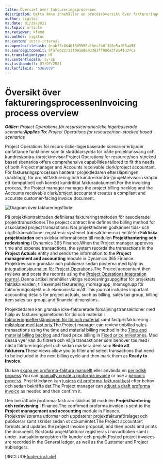```yaml
---
title: Översikt över faktureringsprocessen
description: Detta ämne innehåller en processöversikt över faktureringen i Project Operations för resurs- eller icke-lagerbaserade scenarier.
author: sigitac
ms.date: 01/29/2021
ms.topic: article
ms.reviewer: kfend
ms.author: sigitac
ms.custom: intro-internal
ms.openlocfilehash: 0eab33c8640f665555cf5ec5b0f188e5af65a493
ms.sourcegitcommit: 0fafe022731f0e1e8693382ff906e3f8541d34ca
ms.translationtype: HT
ms.contentlocale: sv-SE
ms.lasthandoff: 07/07/2021
ms.locfileid: "6369038"
---
```

# <a name="invoicing-process-overview"></a><span data-ttu-id="63c09-103">Översikt över faktureringsprocessen</span><span class="sxs-lookup"><span data-stu-id="63c09-103">Invoicing process overview</span></span>

<span data-ttu-id="63c09-104">_**Gäller:** Project Operations för resursscenarier/icke lagerbaserade scenarier_</span><span class="sxs-lookup"><span data-stu-id="63c09-104">_**Applies To:** Project Operations for resource/non-stocked based scenarios_</span></span>

<span data-ttu-id="63c09-105">Project Operations för resurs-/icke-lagerbaserade scenarier erbjuder omfattande funktioner som är skräddarsydda för både projektansvarig och kundreskontra-/projektrevisor.</span><span class="sxs-lookup"><span data-stu-id="63c09-105">Project Operations for resource/non-stocked based scenarios offers comprehensive capabilities tailored to fit the needs of both Project manager and Accounts receivable clerk/project accountant.</span></span> <span data-ttu-id="63c09-106">För faktureringsprocessen hanterar projektledaren eftersläpningen (backlogg) för projektfakturering och kundreskontra-/projektrevisorn skapar ett kompatibelt och korrekt kundriktat fakturadokument.</span><span class="sxs-lookup"><span data-stu-id="63c09-106">For the invoicing process, the Project manager manages the project billing backlog and the Accounts receivable clerk/project accountant creates a compliant and accurate customer-facing invoice document.</span></span>

![Diagram över faktureringsflöde](./media/invoicing-flow.png)

<span data-ttu-id="63c09-108">På projektkontraktraden definieras faktureringsmetoden för associerade projekttransaktioner.</span><span class="sxs-lookup"><span data-stu-id="63c09-108">The project contract line defines the billing method for associated project transactions.</span></span> <span data-ttu-id="63c09-109">När projektledaren godkänner tids- och utgiftstransaktioner registrerar systemet transaktionerna i entiteten **Faktiska projektvärden** och skickar informationen till modulen **Projekthantering och redovisning** i Dynamics 365 Finance.</span><span class="sxs-lookup"><span data-stu-id="63c09-109">When the Project manager approves time and expense transactions, the system records the transactions in the **Project Actuals** entity and sends the information to the **Project management and accounting** module in Dynamics 365 Finance.</span></span> <span data-ttu-id="63c09-110">Projektrevisorn granskar och publicerar sedan posterna med hjälp av [integrationsjournalen för Project Operations](../project-accounting/project-operations-integration-journal.md).</span><span class="sxs-lookup"><span data-stu-id="63c09-110">The Project accountant then reviews and posts the records using the [Project Operations Integration journal](../project-accounting/project-operations-integration-journal.md).</span></span> <span data-ttu-id="63c09-111">Denna artikel innehåller viktiga redovisningsuppgifter för projektets faktiska värden, till exempel fakturering, momsgrupp, momsgrupp för faktureringsobjekt och ekonomiska mått.</span><span class="sxs-lookup"><span data-stu-id="63c09-111">This journal includes important accounting details for project actuals, such as billing, sales tax group, billing item sales tax group, and financial dimensions.</span></span>

<span data-ttu-id="63c09-112">Projektledaren kan granska icke-fakturerade försäljningstransaktioner med hjälp av faktureringsmetoden för tid och material i [faktureringseftersläpningen för tid och material](../proforma-invoicing/manage-billing-backlog.md#time-and-material-billing-backlog) samt fastprisfakturering i [milstolpar med fast pris](../proforma-invoicing/manage-billing-backlog.md#fixed-price-milestones).</span><span class="sxs-lookup"><span data-stu-id="63c09-112">The Project manager can review unbilled sales transactions using the time and material billing method in the [Time and material billing backlog](../proforma-invoicing/manage-billing-backlog.md#time-and-material-billing-backlog) and fixed price billing in [Fixed price milestones](../proforma-invoicing/manage-billing-backlog.md#fixed-price-milestones).</span></span> <span data-ttu-id="63c09-113">Med dessa vyer kan du filtrera och välja transaktioner som behöver tas med i nästa faktureringscykel och sedan markera dem som **Redo att fakturera**.</span><span class="sxs-lookup"><span data-stu-id="63c09-113">These views allow you to filter and select transactions that need to be included in the next billing cycle and then mark them as **Ready to Invoice**.</span></span>

<span data-ttu-id="63c09-114">Du kan [skapa en proforma-faktura manuellt](../proforma-invoicing/create-manual-proforma-invoice.md) eller använda en [periodisk process](../proforma-invoicing/configure-automated-invoice-creation.md).</span><span class="sxs-lookup"><span data-stu-id="63c09-114">You can [manually create a proforma invoice](../proforma-invoicing/create-manual-proforma-invoice.md) or use a [periodic process](../proforma-invoicing/configure-automated-invoice-creation.md).</span></span> <span data-ttu-id="63c09-115">Projektledaren kan [justera ett proforma-fakturautkast](../proforma-invoicing/manage-proforma-invoice.md) efter behov och sedan bekräfta det.</span><span class="sxs-lookup"><span data-stu-id="63c09-115">The Project manager can [adjust a draft proforma invoice](../proforma-invoicing/manage-proforma-invoice.md) as needed and then confirm it.</span></span>

<span data-ttu-id="63c09-116">Den bekräftade proforma-fakturan skickas till modulen **Projekthantering och redovisning** i Finance.</span><span class="sxs-lookup"><span data-stu-id="63c09-116">The confirmed proforma invoice is sent to the **Project management and accounting** module in Finance.</span></span> <span data-ttu-id="63c09-117">Projektrevisorerna utformar och uppdaterar projektfakturaförslaget och publicerar samt skrider sedan ut dokumentet.</span><span class="sxs-lookup"><span data-stu-id="63c09-117">The Project accountant formats and updates the project invoice proposal, and then posts and prints the document.</span></span> <span data-ttu-id="63c09-118">Bokförda projektfakturor registreras i huvudboken samt i under-transaktionsregistren för kunder och projekt.</span><span class="sxs-lookup"><span data-stu-id="63c09-118">Posted project invoices are recorded in the General ledger, as well as the Customer and Project subledgers.</span></span>


[!INCLUDE[footer-include](../includes/footer-banner.md)]